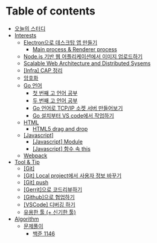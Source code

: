 # Table of contents

* [오늘의 스터디](README.md)
* [Interests](interests/README.md)
  * [Electron으로 데스크탑 앱 만들기](interests/electron/README.md)
    * [Main process & Renderer process](interests/electron/main-process-and-renderer-process.md)
  * [Node.js 기반 웹 어플리케이션에서 이미지 업로드하기](interests/2018-04-20-web_imageupload.md)
  * [Scalable Web Architecture and Distributed Sysems](interests/2018-01-19-webarchitecture.md)
  * [\[Infra\] CAP 정리](interests/cap.md)
  * [암호화](interests/undefined.md)
  * [Go 언어](interests/gostudy/README.md)
    * [첫 번째 고 언어 공부](interests/gostudy/2017-12-16-gostudy1.md)
    * [두 번째 고 언어 공부](interests/gostudy/2017-12-19-gostudy2.md)
    * [Go 언어로 TCP/IP 소켓 서버 만들어보기](interests/gostudy/2018-03-08-goserver.md)
    * [Go 설치부터 VS code에서 작업하기](interests/gostudy/go-vs-code.md)
  * [HTML](interests/html/README.md)
    * [HTML5 drag and drop](interests/html/html5-drag-and-drop.md)
  * [\[Javascript\]](interests/javascript/README.md)
    * [\[Javascript\] Module](interests/javascript/module.md)
    * [\[Javascript\] 함수 속 this](interests/javascript/this.md)
  * [Webpack](interests/webpack.md)
* [Tool & Tip](tool-and-tip/README.md)
  * [\[Git\]](tool-and-tip/git.md)
  * [\[Git\] Local project에서 사용자 정보 바꾸기](tool-and-tip/local-project.md)
  * [\[Git\] push](tool-and-tip/git-push.md)
  * [\[Gerrit\]으로 코드리뷰하기](tool-and-tip/gerrit.md)
  * [\[Github\]으로 협업하기](tool-and-tip/github.md)
  * [\[VSCode\] 디버깅 하기](tool-and-tip/undefined.md)
  * [유용한 툴 \(+ 신기한 툴\)](tool-and-tip/undefined-1.md)
* [Algorithm](study/README.md)
  * [문제풀이](study/undefined/README.md)
    * [백준 1146](study/undefined/1146.md)

